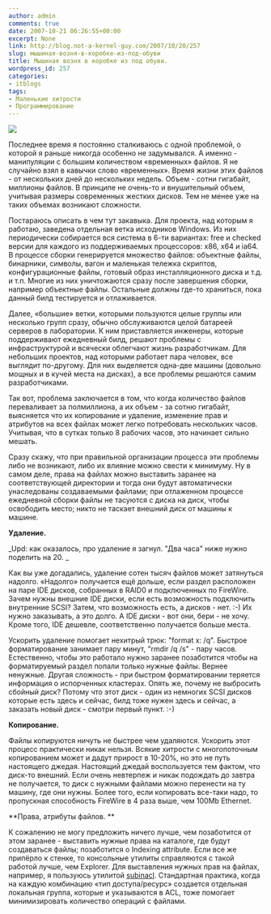 ```yaml
---
author: admin
comments: true
date: 2007-10-21 06:26:55+00:00
excerpt: None
link: http://blog.not-a-kernel-guy.com/2007/10/20/257
slug: мышиная-возня-в-коробке-из-под-обуви
title: Мышиная возня в коробке из под обуви.
wordpress_id: 257
categories:
- itblogs
tags:
- Маленькие хитрости
- Программирование
---
```


 

![](http://blog.not-a-kernel-guy.com/wp-content/uploads/2007/10/mouse.jpg)

Последнее время я постоянно сталкиваюсь с одной проблемой, о которой я раньше никогда особенно не задумывался. А именно - манипуляции с большим количеством «временных» файлов. Я не случайно взял в кавычки слово «временных». Время жизни этих файлов - от нескольких дней до нескольких недель. Объем - сотни гигабайт, миллионы файлов. В принципе не очень-то и внушительный объем, учитывая размеры современных жестких дисков. Тем не менее уже на таких объемах возникают сложности.  



  

Постараюсь описать в чем тут закавыка. Для проекта, над которым я работаю, заведена отдельная ветка исходников Windows. Из них периодически собирается вся система в 6-ти вариантах: free и checked версии для каждого из поддерживаемых процессоров: x86, x64 и ia64. В процессе сборки генерируется множество файлов: объектные файлы, бинарники, символы, вагон и маленькая тележка скриптов, конфигурационные файлы, готовый образ инсталляционного диска и т.д. и т.п. Многие из них уничтожаются сразу после завершения сборки, например объектные файлы. Остальные должны где-то храниться, пока данный билд тестируется и отлаживается.

 

Далее, «большие» ветки, которыми пользуются целые группы или несколько групп сразу, обычно обслуживаются целой батареей серверов в лаборатории. К ним приставляется инженеры, которые поддерживают ежедневный билд, решают проблемы с инфраструктурой и всячески облегчают жизнь разработчикам. Для небольших проектов, над которыми работает пара человек, все выглядит по-другому. Для них выделяется одна-две машины (довольно мощных и в кучей места на дисках), а все проблемы решаются самим разработчиками.

 

Так вот, проблема заключается в том, что когда количество файлов переваливает за полмиллиона, а их объем - за сотню гигабайт, выясняется что их копирование и удаление, изменение прав и атрибутов на всех файлах может легко потребовать нескольких часов. Учитывая, что в сутках только 8 рабочих часов, это начинает сильно мешать.

 

Сразу скажу, что при правильной организации процесса эти проблемы либо не возникают, либо их влияние можно свести к минимуму. Ну в самом деле, права на файлах можно выставить заранее на соответствующей директории и тогда они будут автоматически унаследованы создаваемыми файлами; при отлаженном процессе ежедневной сборки файлы не тасуются с диска на диск, чтобы освободить место; никто не таскает внешний диск от машины к машине.

 

**Удаление.**



_Upd: как оказалось, про удаление я загнул. "Два часа" ниже нужно поделить на 20. _



Как вы уже догадались, удаление сотен тысяч файлов может затянуться надолго. «Надолго» получается ещё дольше, если раздел расположен на паре IDE дисков, собранных в RAID0 и подключенных по FireWire. Зачем нужны внешние IDE диски, если есть возможность подключить внутренние SCSI? Затем, что возможность есть, а дисков - нет. :-) Их нужно заказывать, а это долго. А IDE диски - вот они, бери - не хочу. Кроме того, IDE дешевле, соответственно получается больше места. 

 

Ускорить удаление помогает нехитрый трюк: "format x: /q". Быстрое форматирование занимает пару минут, "rmdir /q /s" - пару часов. Естественно, чтобы это работало нужно заранее позаботится чтобы на форматируемый раздел попали только нужные файлы. Вернее ненужные. Другая сложность - при быстром форматировании теряется информация о испорченных кластерах. Опять же, почему не выбросить сбойный диск? Потому что этот диск - один из немногих SCSI дисков которые есть здесь и сейчас, билд тоже нужен здесь и сейчас, а заказать новый диск - смотри первый пункт. :-)

 

**Копирование.**

 

Файлы копируются ничуть не быстрее чем удаляются. Ускорить этот процесс практически никак нельзя. Всякие хитрости с многопоточным копированием может и дадут прирост в 10-20%, но это не путь настоящего джедая. Настоящий джедай воспользуется тем фактом, что диск-то внешний. Если очень невтерпеж и никак подождать до завтра не получается, то диск с нужными файлами можно перенести на ту машину, где они нужны. Более того, если копировать все-таки надо, то пропускная способность FireWire в 4 раза выше, чем 100Mb Ethernet.

 

**Права, атрибуты файлов. **

 

К сожалению не могу предложить ничего лучше, чем позаботится от этом заранее - выставить нужные права на каталоге, где будут создаваться файлы; позаботится о Indexing attribute. Если все же припёрло к стенке, то консольные утилиты справляются с такой работой лучше, чем Explorer. Для выставления нужных прав на файлах, например, я пользуюсь утилитой [subinacl](http://www.microsoft.com/downloads/details.aspx?FamilyID=e8ba3e56-d8fe-4a91-93cf-ed6985e3927b&displaylang=en). Стандартная практика, когда на каждую комбинацию «тип доступа/ресурс» создается отдельная локальная группа, которые и указываются в ACL, тоже помогает минимизировать количество операций с файлами.

